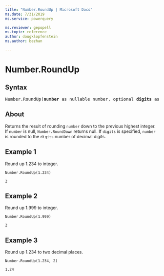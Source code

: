 ```yaml
---
title: "Number.RoundUp | Microsoft Docs"
ms.date: 7/31/2019
ms.service: powerquery

ms.reviewer: gepopell
ms.topic: reference
author: dougklopfenstein
ms.author: bezhan

---
```

# Number.RoundUp

## Syntax

<pre>
Number.RoundUp(<b>number</b> as nullable number, optional <b>digits</b> as nullable number) as nullable number
</pre>
  
## About  
Returns the result of rounding `number` down to the previous highest integer. If `number` is null, `Number.RoundDown` returns null. If `digits` is specified, `number` is rounded to the `digits` number of decimal digits. 

## Example 1
Round up 1.234 to integer.

```powerquery-m
Number.RoundUp(1.234)
```

`2`

## Example 2
Round up 1.999 to integer.

```powerquery-m
Number.RoundUp(1.999)
```

`2`

## Example 3
Round up 1.234 to two decimal places.

```powerquery-m
Number.RoundUp(1.234, 2)
```

`1.24`
